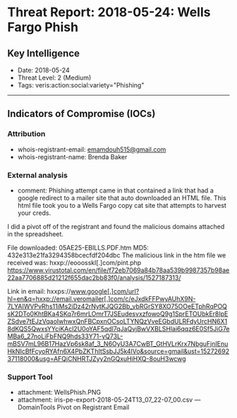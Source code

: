 # Threat Report: 2018-05-24: Wells Fargo Phish


## Key Intelligence
* Date: 2018-05-24
* Threat Level: 2 (Medium)
* Tags: veris:action:social:variety="Phishing"

---

## Indicators of Compromise (IOCs)
### Attribution
* whois-registrant-email: emamdouh515@gmail.com
* whois-registrant-name: Brenda Baker

### External analysis
* comment: Phishing attempt came in that contained a link that had a google redirect to a mailer site that auto downloaded an HTML file. This html file took you to a Wells Fargo copy cat site that attempts to harvest your creds. 

I did a pivot off of the registrant and found the malicious domains attached in the spreadsheet. 

File downloaded: 05AE25-EBILLS.PDF.htm
MD5: 432e313e21fa3294358bcecfdf204dbc
The malicious link in the htm file we received was: hxxp://eooosskl[.]com/pint.php
https://www.virustotal.com/en/file/f72eb7069a84b78aa539b9987357b98ae22aa7706885d21212f655dac2bb83f0/analysis/1527187313/

Link in email: hxxps://www.google[.]com/url?hl=en&q=hxxp://email.veromailer[.]com/c/eJxdkFFPwyAUhX9N-7LYAIWVPvRhs11iMs2iDz42rNytKJQG2Bb_vbRGrSY8XO75OOeETphRqPOQsK2DTo0KhtBKa4SKq7r6mrLOmrT7JSEudesvxzfowoQ9g1SprETOUbkEr8IpEZSdve7tEJzVqaoIwhwxQnFBCpxnOCsoLTYNQzVveEGbdULRFdyUrcHN6X18dKQS5QwxsYYciKAcl2U0oYAF5qdl7qJaQvjBwVXBLSHlai6qqz6E0Sf5JiG7eMBa6_27noLiFbFNQ9hds33Y71-yQ73L-mBSV7mL96B17HazVp6sk8af_3_N6OyU3A7CwBT_GtHVLrKrx7NbguFjnIEnuHkNIcBfFcyoRYAfn6X4PbZKThItSsbJJ5k4lVo&source=gmail&ust=1527269237118000&usg=AFQjCNHRTJZyy2nGQxuHiHXQ-8ouH3wcwg

### Support Tool
* attachment: WellsPhish.PNG
* attachment: iris-pe-export-2018-05-24T13_07_22-07_00.csv — DomainTools Pivot on Registrant Email
